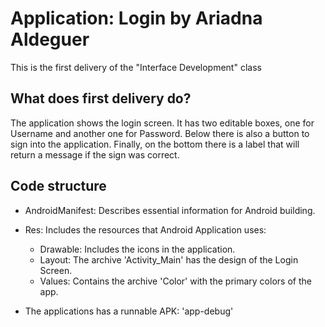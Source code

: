 # Application: Login by Ariadna Aldeguer
This is the first delivery of the "Interface Development" class

## What does first delivery do?
The application shows the login screen.
It has two editable boxes, one for Username and another one for Password.
Below there is also a button to sign into the application.
Finally, on the bottom there is a label that will return a message if the sign was correct.

## Code structure

- AndroidManifest: Describes essential information for Android building.
- Res: Includes the resources that Android Application uses:
    - Drawable: Includes the icons in the application.
    - Layout: The archive 'Activity_Main' has the design of the Login Screen.
    - Values: Contains the archive 'Color' with the primary colors of the app.

- The applications has a runnable APK: 'app-debug'


